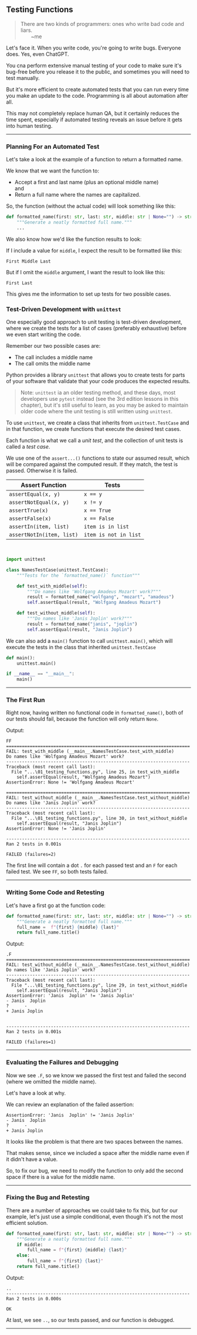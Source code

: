 ## Testing Functions

> There are two kinds of programmers: ones who write bad code and liars.  
> &emsp;&emsp;~me

Let's face it. When you write code, you're going to write bugs. Everyone does.
Yes, even ChatGPT.

You cna perform extensive manual testing of your code to make sure it's 
bug-free before you release it to the public, and sometimes you will need to
test manually.

But it's more efficient to create automated tests that you can run every time
you make an update to the code. Programming is all about automation after all.

This may not completely replace human QA, but
it certainly reduces the time spent, especially if automated testing reveals
an issue before it gets into human testing.

---

### Planning For an Automated Test

Let's take a look at the example of a function to return a formatted name.

We know that we want the function to:

* Accept a first and last name (plus an optional middle name)  
  and
* Return a full name where the names are capitalized.

So, the function (without the actual code) will look something like this:

```python
def formatted_name(first: str, last: str, middle: str | None="") -> str:
    """Generate a neatly formatted full name."""
    ...
```

We also know how we'd like the function results to look:

If I include a value for `middle`, I expect the result to be formatted like this:

```
First Middle Last
```

But if I omit the `middle` argument, I want the result to look like this:

```
First Last
```

This gives me the information to set up tests for two possible cases.

### Test-Driven Development with `unittest`

One especially good approach to unit testing is test-driven development, where
we create the tests for a list of cases (preferably exhaustive) before we even
start writing the code.

Remember our two possible cases are:

* The call includes a middle name
* The call omits the middle name

Python provides a library `unittest` that allows you to create tests for parts 
of your software that validate that your code produces the expected results.

> Note: `unittest` ia an older testing method, and these days, most developers
> use `pytest` instead (see the 3rd edition lessons in this chapter), but it's
> still useful to learn, as you may be asked to maintain older code where the
> unit testing is still written using `unittest`.

To use `unittest`, we create a class that inherits from `unittest.TestCase`
and in that function, we create functions that execute the desired test cases.

Each function is what we call a *unit test*, and the collection of unit tests
is called a *test case*.

We use one of the `assert...()` functions to state our assumed result, which 
will be compared against the computed result. If they match, the test is 
passed. Otherwise it is failed.

|Assert Function|Tests|
|-|-|
|`assertEqual(x, y)`|`x == y`|
|`assertNotEqual(x, y)`|`x != y`|
|`assertTrue(x)`|`x == True`|
|`assertFalse(x)`|`x == False`|
|`assertIn(item, list)`|`item is in list`|
|`assertNotIn(item, list)`|`item is not in list`|
<br>

```python
import unittest

class NamesTestCase(unittest.TestCase):
    """Tests for the `formatted_name()` function"""

    def test_with_middle(self):
        """Do names like 'Wolfgang Amadeus Mozart' work?"""
        result = formatted_name("wolfgang", "mozart", "amadeus")
        self.assertEqual(result, "Wolfgang Amadeus Mozart")

    def test_without_middle(self):
        """Do names like 'Janis Joplin' work?"""
        result = formatted_name("janis", "joplin")
        self.assertEqual(result, "Janis Joplin")
```

We can also add a `main()` function to call `unittest.main()`, which will
execute the tests in the class that inherited `unittest.TestCase`

```python
def main():
    unittest.main()

if __name__ == "__main__":
    main()
```

---

### The First Run

Right now, having written no functional code in `formatted_name()`, both of our
tests should fail, because the function will only return `None`.

Output:

```
FF
======================================================================
FAIL: test_with_middle (__main__.NamesTestCase.test_with_middle)
Do names like 'Wolfgang Amadeus Mozart' work?
----------------------------------------------------------------------
Traceback (most recent call last):
  File "...\01_testing_functions.py", line 25, in test_with_middle
    self.assertEqual(result, "Wolfgang Amadeus Mozart")
AssertionError: None != 'Wolfgang Amadeus Mozart'

======================================================================
FAIL: test_without_middle (__main__.NamesTestCase.test_without_middle)
Do names like 'Janis Joplin' work?
----------------------------------------------------------------------
Traceback (most recent call last):
  File "...\01_testing_functions.py", line 30, in test_without_middle
    self.assertEqual(result, "Janis Joplin")
AssertionError: None != 'Janis Joplin'

----------------------------------------------------------------------
Ran 2 tests in 0.001s

FAILED (failures=2)
```

The first line will contain a dot `.` for each passed test and an `F` for each 
failed test. We see `FF`, so both tests failed.

---

### Writing Some Code and Retesting

Let's have a first go at the function code:

```python
def formatted_name(first: str, last: str, middle: str | None="") -> str:
    """Generate a neatly formatted full name."""
    full_name =  f"{first} {middle} {last}"
    return full_name.title()
```

Output:

```
.F
======================================================================
FAIL: test_without_middle (__main__.NamesTestCase.test_without_middle)
Do names like 'Janis Joplin' work?
----------------------------------------------------------------------
Traceback (most recent call last):
  File "...\01_testing_functions.py", line 29, in test_without_middle
    self.assertEqual(result, "Janis Joplin")
AssertionError: 'Janis  Joplin' != 'Janis Joplin'
- Janis  Joplin
?      -
+ Janis Joplin


----------------------------------------------------------------------
Ran 2 tests in 0.001s

FAILED (failures=1)
```

---

### Evaluating the Failures and Debugging

Now we see `.F`, so we know we passed the first test and failed the second 
(where we omitted the middle name).

Let's have a look at why.

We can review an explanation of the failed assertion:

```
AssertionError: 'Janis  Joplin' != 'Janis Joplin'
- Janis  Joplin
?      -
+ Janis Joplin
```

It looks like the problem is that there are two spaces between the names.

That makes sense, since we included a space after the middle name even if it
didn't have a value.

So, to fix our bug, we need to modify the function to only add the second space
if there is a value for the middle name.

---

### Fixing the Bug and Retesting

There are a number of approaches we could take to fix this, but for our
example, let's just use a simple conditional, even though it's not the most
efficient solution.

```python
def formatted_name(first: str, last: str, middle: str | None="") -> str:
    """Generate a neatly formatted full name."""
    if middle:
        full_name = f"{first} {middle} {last}"
    else:
        full_name = f"{first} {last}"
    return full_name.title()
```

Output:

```
..
----------------------------------------------------------------------
Ran 2 tests in 0.000s

OK
```

At last, we see `..`, so our tests passed, and our function is debugged.

---
